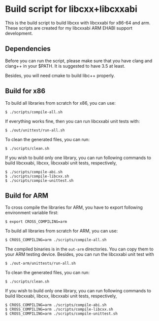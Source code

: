 Build script for libcxx+libcxxabi
=================================

This is the build script to build libcxx with libcxxabi for x86-64 and arm.
These scripts are created for my libcxxabi ARM EHABI support development.


Dependencies
------------

Before you can run the script, please make sure that you have clang and
clang++ in your $PATH.  It is suggested to have 3.5 at least.

Besides, you will need cmake to build libc++ properly.


Build for x86
-------------

To build all libraries from scratch for x86, you can use:

    $ ./scripts/compile-all.sh

If everything works fine, then you can run libcxxabi unit tests with:

    $ ./out/unittest/run-all.sh

To clean the generated files, you can run:

    $ ./scripts/clean.sh

If you wish to build only one library, you can run following commands
to build libcxxabi, libcxx, libcxxabi unit tests, respectively,

    $ ./scripts/compile-abi.sh
    $ ./scripts/compile-libcxx.sh
    $ ./scripts/compile-unittest.sh


Build for ARM
-------------

To cross compile the libraries for ARM, you have to export following
environment variable first:

    $ export CROSS_COMPILING=arm

To build all libraries from scratch for ARM, you can use:

    $ CROSS_COMPILING=arm ./scripts/compile-all.sh

The compiled binaries is in the `out-arm` directories.  You can copy them to
your ARM testing device.  Besides, you can run the libcxxabi unit test with

    $ ./out-arm/unittests/run-all.sh

To clean the generated files, you can run:

    $ ./scripts/clean.sh

If you wish to build only one library, you can run following commands
to build libcxxabi, libcxx, libcxxabi unit tests, respectively,

    $ CROSS_COMPILING=arm ./scripts/compile-abi.sh
    $ CROSS_COMPILING=arm ./scripts/compile-libcxx.sh
    $ CROSS_COMPILING=arm ./scripts/compile-unittest.sh
